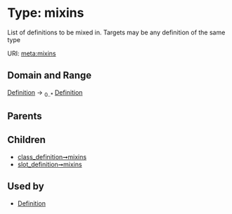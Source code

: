 
# Type: mixins


List of definitions to be mixed in. Targets may be any definition of the same type

URI: [meta:mixins](https://w3id.org/biolink/biolinkml/meta/mixins)


## Domain and Range

[Definition](Definition.md) ->  <sub>0..*</sub> [Definition](Definition.md)

## Parents


## Children

 *  [class_definition➞mixins](class_definition_mixins.md)
 *  [slot_definition➞mixins](slot_definition_mixins.md)

## Used by

 * [Definition](Definition.md)
